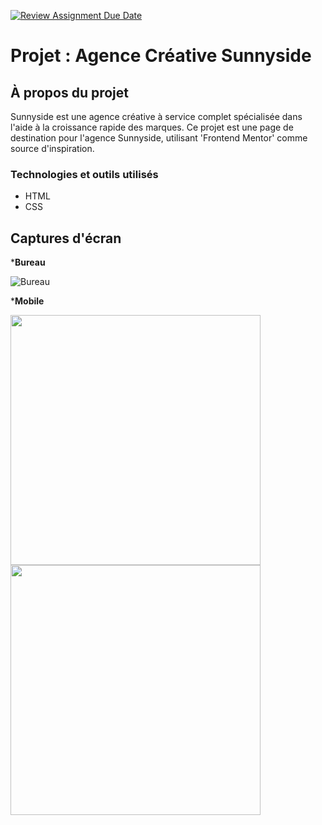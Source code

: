 [![Review Assignment Due Date](https://classroom.github.com/assets/deadline-readme-button-22041afd0340ce965d47ae6ef1cefeee28c7c493a6346c4f15d667ab976d596c.svg)](https://classroom.github.com/a/vt86WHRx)

# Projet : Agence Créative Sunnyside

## **À propos du projet**

Sunnyside est une agence créative à service complet spécialisée dans l'aide à la croissance rapide des marques. Ce projet est une page de destination pour l'agence Sunnyside, utilisant 'Frontend Mentor' comme source d'inspiration.

### **Technologies et outils utilisés**

* HTML
* CSS


## **Captures d'écran**

***Bureau**<br>

![Bureau](Sunnyside-Screenshot-Desktop.png)

***Mobile**

<p float="left">
  <img src="Sunnyside-Screenshot-MobileMenu.png" width="400"/>
  <img src="Sunnyside-Screenshot-Mobile.png" width="400"/>
</p>



